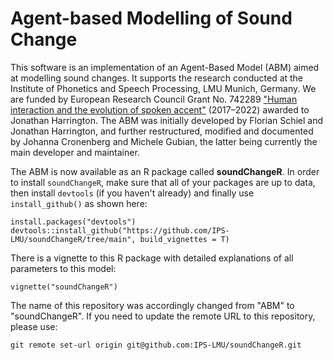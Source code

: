 # Agent-based Modelling of Sound Change

This software is an implementation of an Agent-Based Model (ABM) aimed at modelling sound changes. It supports the research conducted at the Institute of Phonetics and Speech Processing, LMU Munich, Germany. 
We are funded by European Research Council Grant No. 742289 ["Human interaction and the evolution of spoken accent"](https://www.phonetik.uni-muenchen.de/Forschung/interaccent/interAccent.html) (2017–2022) awarded to Jonathan Harrington. 
The ABM was initially developed by Florian Schiel and Jonathan Harrington, and further restructured, modified and documented by Johanna Cronenberg and Michele Gubian, the latter being currently the main developer and maintainer. 

The ABM is now available as an R package called **soundChangeR**. In order to install `soundChangeR`, make sure that all of your packages are up to data, then install `devtools` (if you haven't already) and finally use `install_github()` as shown here:

```
install.packages("devtools")
devtools::install_github("https://github.com/IPS-LMU/soundChangeR/tree/main", build_vignettes = T)
```

There is a vignette to this R package with detailed explanations of all parameters to this model:

```
vignette("soundChangeR")
```

The name of this repository was accordingly changed from "ABM" to "soundChangeR". If you need to update the remote URL to this repository, please use:

```
git remote set-url origin git@github.com:IPS-LMU/soundChangeR.git
```


